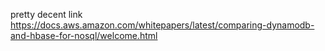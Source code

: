 pretty decent link https://docs.aws.amazon.com/whitepapers/latest/comparing-dynamodb-and-hbase-for-nosql/welcome.html

